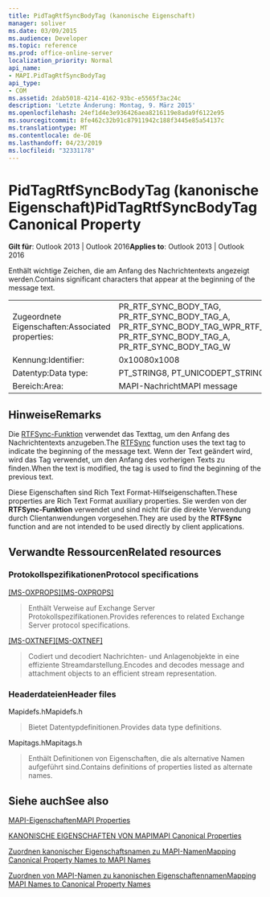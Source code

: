 ```yaml
---
title: PidTagRtfSyncBodyTag (kanonische Eigenschaft)
manager: soliver
ms.date: 03/09/2015
ms.audience: Developer
ms.topic: reference
ms.prod: office-online-server
localization_priority: Normal
api_name:
- MAPI.PidTagRtfSyncBodyTag
api_type:
- COM
ms.assetid: 2dab5018-4214-4162-93bc-e5565f3ac24c
description: 'Letzte Änderung: Montag, 9. März 2015'
ms.openlocfilehash: 24ef1d4e3e936426aea8216119e8ada9f6122e95
ms.sourcegitcommit: 8fe462c32b91c87911942c188f3445e85a54137c
ms.translationtype: MT
ms.contentlocale: de-DE
ms.lasthandoff: 04/23/2019
ms.locfileid: "32331178"
---
```

# <a name="pidtagrtfsyncbodytag-canonical-property"></a><span data-ttu-id="2f2fd-103">PidTagRtfSyncBodyTag (kanonische Eigenschaft)</span><span class="sxs-lookup"><span data-stu-id="2f2fd-103">PidTagRtfSyncBodyTag Canonical Property</span></span>

  
  
<span data-ttu-id="2f2fd-104">**Gilt für**: Outlook 2013 | Outlook 2016</span><span class="sxs-lookup"><span data-stu-id="2f2fd-104">**Applies to**: Outlook 2013 | Outlook 2016</span></span> 
  
<span data-ttu-id="2f2fd-105">Enthält wichtige Zeichen, die am Anfang des Nachrichtentexts angezeigt werden.</span><span class="sxs-lookup"><span data-stu-id="2f2fd-105">Contains significant characters that appear at the beginning of the message text.</span></span>
  
|||
|:-----|:-----|
|<span data-ttu-id="2f2fd-106">Zugeordnete Eigenschaften:</span><span class="sxs-lookup"><span data-stu-id="2f2fd-106">Associated properties:</span></span>  <br/> |<span data-ttu-id="2f2fd-107">PR_RTF_SYNC_BODY_TAG, PR_RTF_SYNC_BODY_TAG_A, PR_RTF_SYNC_BODY_TAG_W</span><span class="sxs-lookup"><span data-stu-id="2f2fd-107">PR_RTF_SYNC_BODY_TAG, PR_RTF_SYNC_BODY_TAG_A, PR_RTF_SYNC_BODY_TAG_W</span></span>  <br/> |
|<span data-ttu-id="2f2fd-108">Kennung:</span><span class="sxs-lookup"><span data-stu-id="2f2fd-108">Identifier:</span></span>  <br/> |<span data-ttu-id="2f2fd-109">0x1008</span><span class="sxs-lookup"><span data-stu-id="2f2fd-109">0x1008</span></span>  <br/> |
|<span data-ttu-id="2f2fd-110">Datentyp:</span><span class="sxs-lookup"><span data-stu-id="2f2fd-110">Data type:</span></span>  <br/> |<span data-ttu-id="2f2fd-111">PT_STRING8, PT_UNICODE</span><span class="sxs-lookup"><span data-stu-id="2f2fd-111">PT_STRING8, PT_UNICODE</span></span>  <br/> |
|<span data-ttu-id="2f2fd-112">Bereich:</span><span class="sxs-lookup"><span data-stu-id="2f2fd-112">Area:</span></span>  <br/> |<span data-ttu-id="2f2fd-113">MAPI-Nachricht</span><span class="sxs-lookup"><span data-stu-id="2f2fd-113">MAPI message</span></span>  <br/> |
   
## <a name="remarks"></a><span data-ttu-id="2f2fd-114">Hinweise</span><span class="sxs-lookup"><span data-stu-id="2f2fd-114">Remarks</span></span>

<span data-ttu-id="2f2fd-115">Die [RTFSync-Funktion](rtfsync.md) verwendet das Texttag, um den Anfang des Nachrichtentexts anzugeben.</span><span class="sxs-lookup"><span data-stu-id="2f2fd-115">The [RTFSync](rtfsync.md) function uses the text tag to indicate the beginning of the message text.</span></span> <span data-ttu-id="2f2fd-116">Wenn der Text geändert wird, wird das Tag verwendet, um den Anfang des vorherigen Texts zu finden.</span><span class="sxs-lookup"><span data-stu-id="2f2fd-116">When the text is modified, the tag is used to find the beginning of the previous text.</span></span> 
  
<span data-ttu-id="2f2fd-117">Diese Eigenschaften sind Rich Text Format-Hilfseigenschaften.</span><span class="sxs-lookup"><span data-stu-id="2f2fd-117">These properties are Rich Text Format auxiliary properties.</span></span> <span data-ttu-id="2f2fd-118">Sie werden von der **RTFSync-Funktion** verwendet und sind nicht für die direkte Verwendung durch Clientanwendungen vorgesehen.</span><span class="sxs-lookup"><span data-stu-id="2f2fd-118">They are used by the **RTFSync** function and are not intended to be used directly by client applications.</span></span> 
  
## <a name="related-resources"></a><span data-ttu-id="2f2fd-119">Verwandte Ressourcen</span><span class="sxs-lookup"><span data-stu-id="2f2fd-119">Related resources</span></span>

### <a name="protocol-specifications"></a><span data-ttu-id="2f2fd-120">Protokollspezifikationen</span><span class="sxs-lookup"><span data-stu-id="2f2fd-120">Protocol specifications</span></span>

<span data-ttu-id="2f2fd-121">[[MS-OXPROPS]](https://msdn.microsoft.com/library/f6ab1613-aefe-447d-a49c-18217230b148%28Office.15%29.aspx)</span><span class="sxs-lookup"><span data-stu-id="2f2fd-121">[[MS-OXPROPS]](https://msdn.microsoft.com/library/f6ab1613-aefe-447d-a49c-18217230b148%28Office.15%29.aspx)</span></span>
  
> <span data-ttu-id="2f2fd-122">Enthält Verweise auf Exchange Server Protokollspezifikationen.</span><span class="sxs-lookup"><span data-stu-id="2f2fd-122">Provides references to related Exchange Server protocol specifications.</span></span>
    
<span data-ttu-id="2f2fd-123">[[MS-OXTNEF]](https://msdn.microsoft.com/library/1f0544d7-30b7-4194-b58f-adc82f3763bb%28Office.15%29.aspx)</span><span class="sxs-lookup"><span data-stu-id="2f2fd-123">[[MS-OXTNEF]](https://msdn.microsoft.com/library/1f0544d7-30b7-4194-b58f-adc82f3763bb%28Office.15%29.aspx)</span></span>
  
> <span data-ttu-id="2f2fd-124">Codiert und decodiert Nachrichten- und Anlagenobjekte in eine effiziente Streamdarstellung.</span><span class="sxs-lookup"><span data-stu-id="2f2fd-124">Encodes and decodes message and attachment objects to an efficient stream representation.</span></span>
    
### <a name="header-files"></a><span data-ttu-id="2f2fd-125">Headerdateien</span><span class="sxs-lookup"><span data-stu-id="2f2fd-125">Header files</span></span>

<span data-ttu-id="2f2fd-126">Mapidefs.h</span><span class="sxs-lookup"><span data-stu-id="2f2fd-126">Mapidefs.h</span></span>
  
> <span data-ttu-id="2f2fd-127">Bietet Datentypdefinitionen.</span><span class="sxs-lookup"><span data-stu-id="2f2fd-127">Provides data type definitions.</span></span>
    
<span data-ttu-id="2f2fd-128">Mapitags.h</span><span class="sxs-lookup"><span data-stu-id="2f2fd-128">Mapitags.h</span></span>
  
> <span data-ttu-id="2f2fd-129">Enthält Definitionen von Eigenschaften, die als alternative Namen aufgeführt sind.</span><span class="sxs-lookup"><span data-stu-id="2f2fd-129">Contains definitions of properties listed as alternate names.</span></span>
    
## <a name="see-also"></a><span data-ttu-id="2f2fd-130">Siehe auch</span><span class="sxs-lookup"><span data-stu-id="2f2fd-130">See also</span></span>



[<span data-ttu-id="2f2fd-131">MAPI-Eigenschaften</span><span class="sxs-lookup"><span data-stu-id="2f2fd-131">MAPI Properties</span></span>](mapi-properties.md)
  
[<span data-ttu-id="2f2fd-132">KANONISCHE EIGENSCHAFTEN VON MAPI</span><span class="sxs-lookup"><span data-stu-id="2f2fd-132">MAPI Canonical Properties</span></span>](mapi-canonical-properties.md)
  
[<span data-ttu-id="2f2fd-133">Zuordnen kanonischer Eigenschaftsnamen zu MAPI-Namen</span><span class="sxs-lookup"><span data-stu-id="2f2fd-133">Mapping Canonical Property Names to MAPI Names</span></span>](mapping-canonical-property-names-to-mapi-names.md)
  
[<span data-ttu-id="2f2fd-134">Zuordnen von MAPI-Namen zu kanonischen Eigenschaftennamen</span><span class="sxs-lookup"><span data-stu-id="2f2fd-134">Mapping MAPI Names to Canonical Property Names</span></span>](mapping-mapi-names-to-canonical-property-names.md)

